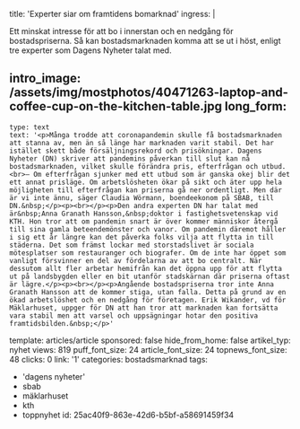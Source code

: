 title: 'Experter siar om framtidens bomarknad'
ingress: |
  <p>Ett minskat intresse för att bo i innerstan och en nedgång för bostadspriserna. Så kan bostadsmarknaden komma att se ut i höst, enligt tre experter som Dagens Nyheter talat med.
  </p>
  
intro_image: /assets/img/mostphotos/40471263-laptop-and-coffee-cup-on-the-kitchen-table.jpg
long_form:
  -
    type: text
    text: '<p>Många trodde att coronapandemin skulle få bostadsmarknaden att stanna av, men än så länge har marknaden varit stabil. Det har istället skett både försäljningsrekord och prisökningar. Dagens Nyheter (DN) skriver att pandemins påverkan till slut kan nå bostadsmarknaden, vilket skulle förändra pris, efterfrågan och utbud. <br>– Om efterfrågan sjunker med ett utbud som är ganska okej blir det ett annat prisläge. Om arbetslösheten ökar på sikt och äter upp hela möjligheten till efterfrågan kan priserna gå ner ordentligt. Men där är vi inte ännu, säger Claudia Wörmann, boendeekonom på SBAB, till DN.&nbsp;</p><p><br></p><p>Den andra experten DN har talat med är&nbsp;Anna Granath Hansson,&nbsp;doktor i fastighetsvetenskap vid KTH. Hon tror att om pandemin snart är över kommer människor återgå till sina gamla beteendemönster och vanor. Om pandemin däremot håller i sig ett år längre kan det påverka folks vilja att flytta in till städerna. Det som främst lockar med storstadslivet är sociala mötesplatser som restauranger och biografer. Om de inte har öppet som vanligt försvinner en del av fördelarna av att bo centralt. När dessutom allt fler arbetar hemifrån kan det öppna upp för att flytta ut på landsbygden eller en bit utanför stadskärnan där priserna oftast är lägre.</p><p><br></p><p>Angående bostadspriserna tror inte Anna Granath Hansson att de kommer stiga, utan falla. Detta på grund av en ökad arbetslöshet och en nedgång för företagen. Erik Wikander, vd för Mäklarhuset, uppger för DN att han tror att marknaden kan fortsätta vara stabil men att varsel och uppsägningar hotar den positiva framtidsbilden.&nbsp;</p>'
template: articles/article
sponsored: false
hide_from_home: false
artikel_typ: nyhet
views: 819
puff_font_size: 24
article_font_size: 24
topnews_font_size: 48
clicks: 0
link: '1'
categories: bostadsmarknad
tags:
  - 'dagens nyheter'
  - sbab
  - mäklarhuset
  - kth
  - toppnyhet
id: 25ac40f9-863e-42d6-b5bf-a58691459f34
